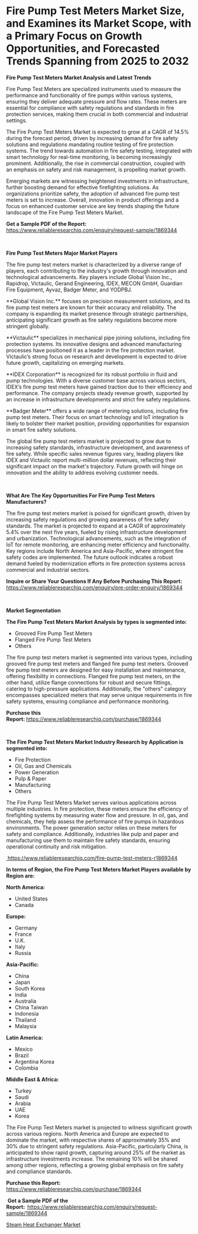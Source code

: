 <p><h1>Fire Pump Test Meters Market Size, and Examines its Market Scope, with a Primary Focus on Growth Opportunities, and Forecasted Trends Spanning from 2025 to 2032</h1></p><p><strong>Fire Pump Test Meters Market Analysis and Latest Trends</strong></p>
<p><p>Fire Pump Test Meters are specialized instruments used to measure the performance and functionality of fire pumps within various systems, ensuring they deliver adequate pressure and flow rates. These meters are essential for compliance with safety regulations and standards in fire protection services, making them crucial in both commercial and industrial settings.</p><p>The Fire Pump Test Meters Market is expected to grow at a CAGR of 14.5% during the forecast period, driven by increasing demand for fire safety solutions and regulations mandating routine testing of fire protection systems. The trend towards automation in fire safety testing, integrated with smart technology for real-time monitoring, is becoming increasingly prominent. Additionally, the rise in commercial construction, coupled with an emphasis on safety and risk management, is propelling market growth.</p><p>Emerging markets are witnessing heightened investments in infrastructure, further boosting demand for effective firefighting solutions. As organizations prioritize safety, the adoption of advanced fire pump test meters is set to increase. Overall, innovation in product offerings and a focus on enhanced customer service are key trends shaping the future landscape of the Fire Pump Test Meters Market.</p></p>
<p><strong>Get a Sample PDF of the Report:&nbsp;</strong> <a href="https://www.reliableresearchiq.com/enquiry/request-sample/1869344?utm_campaign=2471&utm_medium=2&utm_source=Github&utm_content=ia&utm_term=16022025&utm_id=fire-pump-test-meters">https://www.reliableresearchiq.com/enquiry/request-sample/1869344</a></p>
<p>&nbsp;</p>
<p><strong>Fire Pump Test Meters Major Market Players</strong></p>
<p><p>The fire pump test meters market is characterized by a diverse range of players, each contributing to the industry's growth through innovation and technological advancements. Key players include Global Vision Inc., Rapidrop, Victaulic, Gerand Engineering, IDEX, MECON GmbH, Guardian Fire Equipment, Ayvaz, Badger Meter, and YODPBJ.</p><p>**Global Vision Inc.** focuses on precision measurement solutions, and its fire pump test meters are known for their accuracy and reliability. The company is expanding its market presence through strategic partnerships, anticipating significant growth as fire safety regulations become more stringent globally.</p><p>**Victaulic** specializes in mechanical pipe joining solutions, including fire protection systems. Its innovative designs and advanced manufacturing processes have positioned it as a leader in the fire protection market. Victaulic’s strong focus on research and development is expected to drive future growth, capitalizing on emerging markets.</p><p>**IDEX Corporation** is recognized for its robust portfolio in fluid and pump technologies. With a diverse customer base across various sectors, IDEX’s fire pump test meters have gained traction due to their efficiency and performance. The company projects steady revenue growth, supported by an increase in infrastructure developments and strict fire safety regulations.</p><p>**Badger Meter** offers a wide range of metering solutions, including fire pump test meters. Their focus on smart technology and IoT integration is likely to bolster their market position, providing opportunities for expansion in smart fire safety solutions.</p><p>The global fire pump test meters market is projected to grow due to increasing safety standards, infrastructure development, and awareness of fire safety. While specific sales revenue figures vary, leading players like IDEX and Victaulic report multi-million dollar revenues, reflecting their significant impact on the market's trajectory. Future growth will hinge on innovation and the ability to address evolving customer needs.</p></p>
<p>&nbsp;</p>
<p><strong>What Are The Key Opportunities For Fire Pump Test Meters Manufacturers?</strong></p>
<p><p>The fire pump test meters market is poised for significant growth, driven by increasing safety regulations and growing awareness of fire safety standards. The market is projected to expand at a CAGR of approximately 5.4% over the next five years, fueled by rising infrastructure development and urbanization. Technological advancements, such as the integration of IoT for remote monitoring, are enhancing meter efficiency and functionality. Key regions include North America and Asia-Pacific, where stringent fire safety codes are implemented. The future outlook indicates a robust demand fueled by modernization efforts in fire protection systems across commercial and industrial sectors.</p></p>
<p><strong>Inquire or Share Your Questions If Any Before Purchasing This Report:</strong> <a href="https://www.reliableresearchiq.com/enquiry/pre-order-enquiry/1869344?utm_campaign=2471&utm_medium=2&utm_source=Github&utm_content=ia&utm_term=16022025&utm_id=fire-pump-test-meters">https://www.reliableresearchiq.com/enquiry/pre-order-enquiry/1869344</a></p>
<p>&nbsp;</p>
<p><strong>Market Segmentation</strong></p>
<p><strong>The Fire Pump Test Meters Market Analysis by types is segmented into:</strong></p>
<p><ul><li>Grooved Fire Pump Test Meters</li><li>Flanged Fire Pump Test Meters</li><li>Others</li></ul></p>
<p><p>The fire pump test meters market is segmented into various types, including grooved fire pump test meters and flanged fire pump test meters. Grooved fire pump test meters are designed for easy installation and maintenance, offering flexibility in connections. Flanged fire pump test meters, on the other hand, utilize flange connections for robust and secure fittings, catering to high-pressure applications. Additionally, the "others" category encompasses specialized meters that may serve unique requirements in fire safety systems, ensuring compliance and performance monitoring.</p></p>
<p><strong>Purchase this Report:&nbsp;</strong><a href="https://www.reliableresearchiq.com/purchase/1869344?utm_campaign=2471&utm_medium=2&utm_source=Github&utm_content=ia&utm_term=16022025&utm_id=fire-pump-test-meters">https://www.reliableresearchiq.com/purchase/1869344</a></p>
<p>&nbsp;</p>
<p><strong>The Fire Pump Test Meters Market Industry Research by Application is segmented into:</strong></p>
<p><ul><li>Fire Protection</li><li>Oil, Gas and Chemicals</li><li>Power Generation</li><li>Pulp & Paper</li><li>Manufacturing</li><li>Others</li></ul></p>
<p><p>The Fire Pump Test Meters Market serves various applications across multiple industries. In fire protection, these meters ensure the efficiency of firefighting systems by measuring water flow and pressure. In oil, gas, and chemicals, they help assess the performance of fire pumps in hazardous environments. The power generation sector relies on these meters for safety and compliance. Additionally, industries like pulp and paper and manufacturing use them to maintain fire safety standards, ensuring operational continuity and risk mitigation.</p></p>
<p><a href="https://www.reliableresearchiq.com/fire-pump-test-meters-r1869344?utm_campaign=2471&utm_medium=2&utm_source=Github&utm_content=ia&utm_term=16022025&utm_id=fire-pump-test-meters">&nbsp;https://www.reliableresearchiq.com/fire-pump-test-meters-r1869344</a></p>
<p><strong>In terms of Region, the Fire Pump Test Meters Market Players available by Region are:</strong></p>
<p>
    <p> <strong> North America: </strong>
        <ul>
            <li>United States</li>
            <li>Canada</li>
        </ul>
        </p> 
    <p> <strong> Europe: </strong>
        <ul>
            <li>Germany</li>
            <li>France</li>
            <li>U.K.</li>
            <li>Italy</li>
            <li>Russia</li>
        </ul>
        </p> 
    <p> <strong> Asia-Pacific: </strong>
        <ul>
            <li>China</li>
            <li>Japan</li>
            <li>South Korea</li>
            <li>India</li>
            <li>Australia</li>
            <li>China Taiwan</li>
            <li>Indonesia</li>
            <li>Thailand</li>
            <li>Malaysia</li>
        </ul>
        </p> 
    <p> <strong> Latin America: </strong>
        <ul>
            <li>Mexico</li>
            <li>Brazil</li>
            <li>Argentina Korea</li>
            <li>Colombia</li>
        </ul>
        </p> 
    <p> <strong> Middle East & Africa: </strong>
        <ul>
            <li>Turkey</li>
            <li>Saudi</li>
            <li>Arabia</li>
            <li>UAE</li>
            <li>Korea</li>
        </ul>
    </p>
    </p>
<p><p>The Fire Pump Test Meters market is projected to witness significant growth across various regions. North America and Europe are expected to dominate the market, with respective shares of approximately 35% and 30% due to stringent safety regulations. Asia-Pacific, particularly China, is anticipated to show rapid growth, capturing around 25% of the market as infrastructure investments increase. The remaining 10% will be shared among other regions, reflecting a growing global emphasis on fire safety and compliance standards.</p></p>
<p><strong>Purchase this Report: </strong><a href="https://www.reliableresearchiq.com/purchase/1869344?utm_campaign=2471&utm_medium=2&utm_source=Github&utm_content=ia&utm_term=16022025&utm_id=fire-pump-test-meters">https://www.reliableresearchiq.com/purchase/1869344</a></p>
<p>&nbsp;<strong>Get a Sample PDF of the Report:&nbsp;&nbsp;</strong><a href="https://www.reliableresearchiq.com/enquiry/request-sample/1869344?utm_campaign=2471&utm_medium=2&utm_source=Github&utm_content=ia&utm_term=16022025&utm_id=fire-pump-test-meters">https://www.reliableresearchiq.com/enquiry/request-sample/1869344</a></p>
<p><strong></strong></p>
<p><p><a href="https://github.com/raffadongraffadong/Market-Research-Report-List-1/blob/main/steam-heat-exchanger-market.md?utm_campaign=2471&utm_medium=2&utm_source=Github&utm_content=ia&utm_term=16022025&utm_id=fire-pump-test-meters">Steam Heat Exchanger Market</a></p></p>